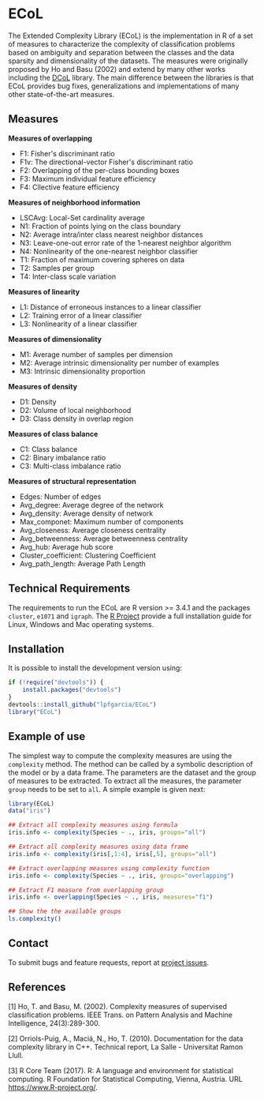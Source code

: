 # ECoL

The Extended Complexity Library (ECoL) is the implementation in R of a set of measures to characterize the complexity of classification problems based on ambiguity and separation between the classes and the data sparsity and dimensionality of the datasets. The measures were originally proposed by Ho and Basu (2002) and extend by many other works including the [DCoL](https://github.com/nmacia/dcol) library. The main difference between the libraries is that ECoL provides bug fixes, generalizations and implementations of many other state-of-the-art measures.

## Measures



**Measures of overlapping** 

* F1: Fisher's discriminant ratio
* F1v: The directional-vector Fisher's discriminant ratio
* F2: Overlapping of the per-class bounding boxes
* F3: Maximum individual feature efficiency
* F4: Cllective feature efficiency

**Measures of neighborhood information** 

* LSCAvg: Local-Set cardinality average
* N1: Fraction of points lying on the class boundary
* N2: Average intra/inter class nearest neighbor distances
* N3: Leave-one-out error rate of the 1-nearest neighbor algorithm
* N4: Nonlinearity of the one-nearest neighbor classifier
* T1: Fraction of maximum covering spheres on data
* T2: Samples per group
* T4: Inter-class scale variation

**Measures of linearity** 

* L1: Distance of erroneous instances to a linear classifier
* L2: Training error of a linear classifier
* L3: Nonlinearity of a linear classifier

**Measures of dimensionality**

* M1: Average number of samples per dimension
* M2: Average intrinsic dimensionality  per number of examples
* M3: Intrinsic dimensionality proportion

**Measures of density**

* D1: Density
* D2: Volume of local neighborhood
* D3: Class density in overlap region

**Measures of class balance**

* C1: Class balance
* C2: Binary imbalance ratio
* C3: Multi-class imbalance ratio

**Measures of structural representation**

* Edges: Number of edges
* Avg_degree: Average degree of the network
* Avg_density: Average density of network
* Max_componet: Maximum number of components
* Avg_closeness: Average closeness centrality
* Avg_betweenness: Average betweenness centrality
* Avg_hub: Average hub score
* Cluster_coefficient: Clustering Coefficient
* Avg_path_length: Average Path Length

## Technical Requirements

The requirements to run the ECoL are R version >= 3.4.1 and the packages `cluster`, `e1071` and `igraph`. The [R Project](https://www.r-project.org/) provide a full installation guide for Linux, Windows and Mac operating systems.

## Installation

It is possible to install the development version using:

```r
if (!require("devtools")) {
    install.packages("devtools")
}
devtools::install_github("lpfgarcia/ECoL")
library("ECoL")
```

## Example of use

The simplest way to compute the complexity measures are using the `complexity` method. The method can be called by a symbolic description of the model or by a data frame. The parameters are the dataset and the group of measures to be extracted. To extract all the measures, the parameter `group` needs to be set to `all`. A simple example is given next:

```r
library(ECoL)
data("iris")

## Extract all complexity measures using formula
iris.info <- complexity(Species ~ ., iris, groups="all")

## Extract all complexity measures using data frame
iris.info <- complexity(iris[,1:4], iris[,5], groups="all")

## Extract overlapping measures using complexity function
iris.info <- complexity(Species ~ ., iris, groups="overlapping")

## Extract F1 measure from overlapping group
iris.info <- overlapping(Species ~ ., iris, measures="f1")

## Show the the available groups
ls.complexity()

```

## Contact

To submit bugs and feature requests, report at [project issues](https://github.com/lpfgarcia/ECoL/issues).

## References

[1] Ho, T. and Basu, M. (2002). Complexity measures of supervised classification problems. IEEE Trans. on Pattern Analysis and Machine Intelligence, 24(3):289-300.

[2] Orriols-Puig, A., Maciá, N., Ho, T. (2010). Documentation for the data complexity library in C++. Technical report, La Salle - Universitat Ramon Llull.

[3]   R Core Team (2017). R: A language and environment for statistical computing. R Foundation for Statistical Computing, Vienna, Austria.  URL https://www.R-project.org/.

